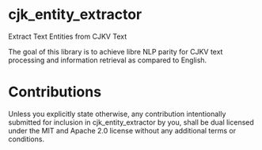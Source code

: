 # cjk_entity_extractor
Extract Text Entities from CJKV Text

The goal of this library is to achieve libre NLP parity for CJKV text processing and information retrieval as compared to English.

# Contributions
Unless you explicitly state otherwise, any contribution intentionally submitted for inclusion in cjk_entity_extractor by you,
shall be dual licensed under the MIT and Apache 2.0 license without any additional terms or conditions.
